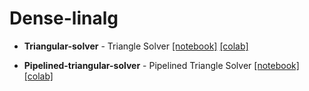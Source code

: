 # Dense-linalg

- **Triangular-solver** - Triangle Solver
[\[notebook\]](./Triangular-solver.ipynb)
[\[colab\]](https://colab.research.google.com/github/Fibertree-Project/fibertree-notebooks/blob/master/notebooks/dense-linalg/Triangular-solver.ipynb)

- **Pipelined-triangular-solver** - Pipelined Triangle Solver
[\[notebook\]](./Pipelined-triangular-solver.ipynb)
[\[colab\]](https://colab.research.google.com/github/Fibertree-Project/fibertree-notebooks/blob/master/notebooks/dense-linalg/Pipelined-triangular-solver.ipynb)
